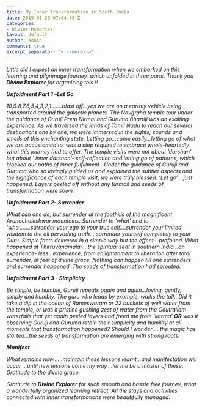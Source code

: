 ```yaml
---
title: My Inner Transformation in South India
date: 2015-01-28 07:04:00 Z
categories:
- Divine Memories
layout: default
author: admin
comments: true
excerpt_separator: "<!--more-->"
---
```


<p><i>Little did I expect an inner transformation when we embarked on this learning and pilgrimage journey,<!--more--> which unfolded in three parts. Thank you </i><b><i>Divine Explorer</i></b><i> for organizing this !!</i></p>
<p><b><i>Unfoldment Part 1 –Let Go</i></b></p>
<p><i>10,9.8,7.6,5,4,3,2,1.……blast off…yes we are on a earthly vehicle being transported around the galactic planets. The Navgraha temple tour under the guidance of Guruji Prem Nirmal and Guruma Bhartiji was an exalting experience. As we traversed the lands of Tamil Nadu to reach our several destinations one by one, we were immersed in the sights, sounds and smells of this enchanting state. Letting go…came easily…letting go of what we are accustomed to, was a step required to embrace whole-heartedly what this journey had to offer. The temple visits were not about ‘darshan’ but about ‘ inner darshan’- self-reflection and letting go of patterns, which blocked our paths of inner fulfillment.  Under the guidance of Guruji and Guruma who so lovingly guided us and explained the subtler aspects and the significance of each temple visit; we were truly blessed. ‘Let go’….just happened. Layers peeled off without any turmoil and seeds of transformation were sown.</i></p>
<p><b><i>Unfoldment Part 2- Surrender</i></b></p>
<p><i>What can one do, but surrender at the foothills of the magnificent Arunachaleshwar mountains. Surrender to ‘what’ and to ‘who’…….surrender your ego to your true self….surrender your limited wisdom to the all pervading truth….surrender yourself completely to your Guru. Simple facts delivered in a simple way but the effect-  profound. What happened at Thirruvanamalai….the spiritual seat in southern India…an experience- less.. experience, from enlightenment to liberation after total surrender, at feet of divine grace. Nothing can happen till one surrenders and surrender happened. The seeds of transformation had sprouted.</i></p>
<p><b><i>Unfoldment Part 3 - Simplicity</i></b></p>
<p><i>Be simple, be humble, Guruji repeats again and again…loving, gently, simply and humbly. The guru who leads by example, walks the talk. Did it take a dip in the ocean of Rameswaram or 22 buckets of well water from the temple, or was it pristine gushing zest of water from the Coutrallam waterfalls that yet again peeled layers and freed me from ‘karma’ </i><b><i>OR</i></b><i> was it observing Guruji and Guruma retain their simplicity and humility at all moments that transformation happened? Should I wonder ….the magic has started...the seeds of transformation are emerging with strong roots.</i></p>
<p><b><i>Manifest</i></b></p>
<p><i>What remains now…...maintain these lessons learnt…and manifestation will occur …until new lessons come my way….let me be a master of these. Gratitude to the divine grace. </i></p>
<p><i>Gratitude to </i><b><i>Divine Explorer</i></b><i> for such smooth and hassle free journey, what a wonderfully organized learning retreat. All the stays and activities connected with inner transformations were beautifully managed.</i></p>

